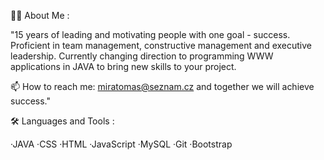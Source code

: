 👨‍💻 About Me :

"15 years of leading and motivating people with one goal - success. Proficient in team management, constructive management and executive leadership. 
Currently changing direction to programming WWW applications in JAVA to bring new skills to your project. 

📫 How to reach me: miratomas@seznam.cz and together we will achieve success."

🛠️ Languages and Tools : 

·JAVA ·CSS ·HTML ·JavaScript ·MySQL ·Git ·Bootstrap 
